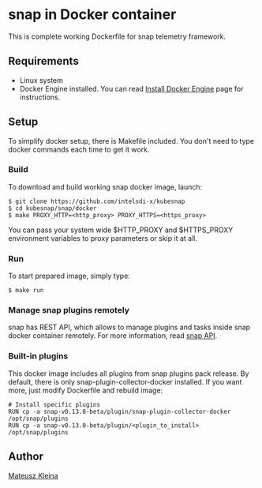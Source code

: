 # snap in Docker container

This is complete working Dockerfile for snap telemetry framework.

## Requirements

- Linux system
- Docker Engine installed. You can read [Install Docker Engine](https://docs.docker.com/engine/installation) page for instructions.

## Setup
To simplify docker setup, there is Makefile included. You don't need to type docker commands each time to get it work.

### Build
To download and build working snap docker image, launch:
	
	$ git clone https://github.com/intelsdi-x/kubesnap
	$ cd kubesnap/snap/docker
	$ make PROXY_HTTP=<http_proxy> PROXY_HTTPS=<https_proxy>

You can pass your system wide $HTTP_PROXY and $HTTPS_PROXY environment variables to proxy parameters or skip it at all.

### Run

To start prepared image, simply type:

	$ make run

### Manage snap plugins remotely

snap has REST API, which allows to manage plugins and tasks inside snap docker container remotely. For more information, read [snap API](https://github.com/mkleina/snap/blob/master/docs/REST_API.md#plugin-api).

### Built-in plugins
This docker image includes all plugins from snap plugins pack release. By default, there is only snap-plugin-collector-docker installed. If you want more, just modify Dockerfile and rebuild image:

	# Install specific plugins
	RUN cp -a snap-v0.13.0-beta/plugin/snap-plugin-collector-docker /opt/snap/plugins
	RUN cp -a snap-v0.13.0-beta/plugin/<plugin_to_install> /opt/snap/plugins

## Author

[Mateusz Kleina](https://github.com/mkleina)
